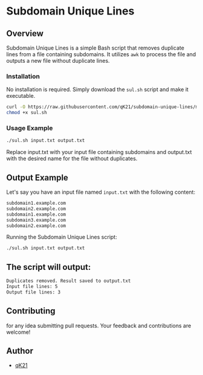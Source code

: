 # Subdomain Unique Lines



## Overview

Subdomain Unique Lines is a simple Bash script that removes duplicate lines from a file containing subdomains. It utilizes `awk` to process the file and outputs a new file without duplicate lines.


### Installation

No installation is required. Simply download the `sul.sh` script and make it executable.

```bash
curl -O https://raw.githubusercontent.com/qK21/subdomain-unique-lines/main/sul.sh
chmod +x sul.sh
```

### Usage Example

```bash
./sul.sh input.txt output.txt
```
Replace input.txt with your input file containing subdomains and output.txt with the desired name for the file without duplicates.

## Output Example

Let's say you have an input file named `input.txt` with the following content:
```bash
subdomain1.example.com
subdomain2.example.com
subdomain1.example.com
subdomain3.example.com
subdomain2.example.com
```

Running the Subdomain Unique Lines script:

```bash
./sul.sh input.txt output.txt
```
## The script will output:
```bash
Duplicates removed. Result saved to output.txt
Input file lines: 5
Output file lines: 3
```

## Contributing

for any idea submitting pull requests. Your feedback and contributions are welcome!

## Author

- [qK21](https://github.com/qK21)

